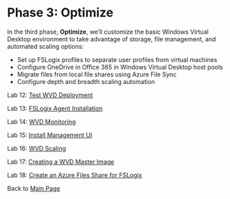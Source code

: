 # Phase 3: Optimize

In the third phase, **Optimize**, we’ll customize the basic Windows Virtual Desktop environment to take advantage of storage, file management, and automated scaling options:

- Set up FSLogix profiles to separate user profiles from virtual machines
- Configure OneDrive in Office 365 in Windows Virtual Desktop host pools
- Migrate files from local file shares using Azure File Sync
- Configure depth and breadth scaling automation

Lab 12: [Test WVD Deployment](Optimize-Lab12-Test-WVD-Deployment.md)

Lab 13: [FSLogix Agent Installation](Optimize-Lab13-FSLogix-Agent-Installation.md)

Lab 14: [WVD Monitoring](Optimize-Lab14-WVD-Monitoring.md)

Lab 15: [Install Management UI](Optimize-Lab15-Install-Management-UI.md)

Lab 16: [WVD Scaling](Optimize-Lab16-WVD-Scaling.md)

Lab 17: [Creating a WVD Master Image](Optimize-Lab17-Creating-a-WVD-Master-Image.md)

Lab 18: [Create an Azure Files Share for FSLogix](Optimize-Lab18-Create-an-Azure-Files-Share-for-FSLogix.md)

Back to [Main Page](../index.md)
